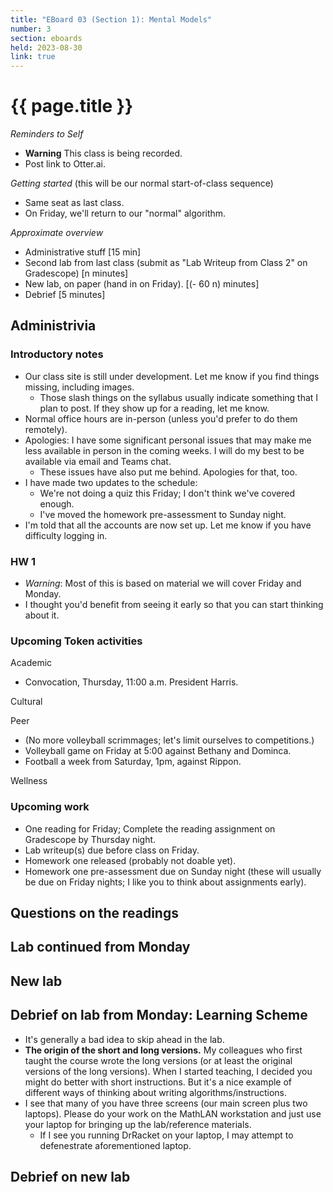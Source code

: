 ```yaml
---
title: "EBoard 03 (Section 1): Mental Models"
number: 3
section: eboards
held: 2023-08-30
link: true
---
```

# {{ page.title }}

_Reminders to Self_

* **Warning** This class is being recorded.
* Post link to Otter.ai.

_Getting started_ (this will be our normal start-of-class sequence)

* Same seat as last class.
* On Friday, we'll return to our "normal" algorithm.

_Approximate overview_

* Administrative stuff [15 min]
* Second lab from last class (submit as "Lab Writeup from Class 2" on Gradescope) [n minutes]
* New lab, on paper (hand in on Friday). [(- 60 n) minutes]
* Debrief [5 minutes]

Administrivia
-------------

### Introductory notes

* Our class site is still under development.  Let me know if you find
  things missing, including images.
    * Those slash things on the syllabus usually indicate something
      that I plan to post.  If they show up for a reading, let me know.
* Normal office hours are in-person (unless you'd prefer to do them
  remotely).
* Apologies: I have some significant personal issues that may make me less
  available in person in the coming weeks.  I will do my best to be available 
  via email and Teams chat.
    * These issues have also put me behind.  Apologies for that, too.
* I have made two updates to the schedule:
    * We're not doing a quiz this Friday; I don't think we've covered enough.
    * I've moved the homework pre-assessment to Sunday night.
* I'm told that all the accounts are now set up.  Let me know if you have difficulty
  logging in.

### HW 1

* _Warning_: Most of this is based on material we will cover Friday and Monday.
* I thought you'd benefit from seeing it early so that you can start thinking
  about it.

### Upcoming Token activities

Academic

* Convocation, Thursday, 11:00 a.m.  President Harris.

Cultural

Peer

* (No more volleyball scrimmages; let's limit ourselves to competitions.)
* Volleyball game on Friday at 5:00 against Bethany and Dominca.
* Football a week from Saturday, 1pm, against Rippon.

Wellness

### Upcoming work

* One reading for Friday; Complete the reading assignment on Gradescope by 
  Thursday night.
* Lab writeup(s) due before class on Friday.
* Homework one released (probably not doable yet).
* Homework one pre-assessment due on Sunday night (these will usually be due
  on Friday nights; I like you to think about assignments early).

Questions on the readings
-------------------------

Lab continued from Monday
-------------------------

New lab
-------

Debrief on lab from Monday: Learning Scheme
-------------------------------------------

* It's generally a bad idea to skip ahead in the lab.
* **The origin of the short and long versions.**  My colleagues who
  first taught the course wrote the long versions (or at least
  the original versions of the long versions).  When I started
  teaching, I decided you might do better with short instructions.
  But it's a nice example of different ways of thinking about writing
  algorithms/instructions.
* I see that many of you have three screens (our main screen plus two
  laptops).  Please do your work on the MathLAN workstation and just
  use your laptop for bringing up the lab/reference materials.
    * If I see you running DrRacket on your laptop, I may attempt
      to defenestrate aforementioned laptop.

Debrief on new lab
------------------

